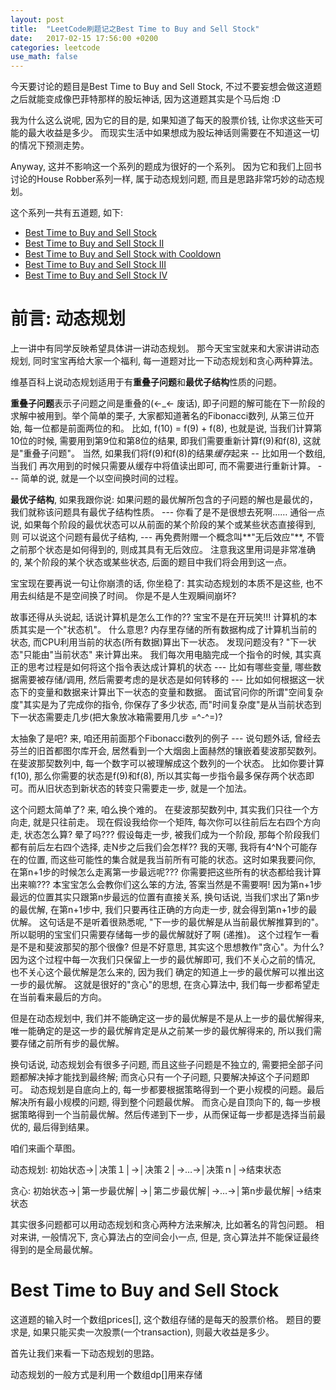 ```yaml
---
layout: post
title:  "LeetCode刷题记之Best Time to Buy and Sell Stock"
date:   2017-02-15 17:56:00 +0200
categories: leetcode
use_math: false
---
```


今天要讨论的题目是Best Time to Buy and Sell Stock, 不过不要妄想会做这道题之后就能变成像巴菲特那样的股坛神话, 因为这道题其实是个马后炮 :D

我为什么这么说呢, 因为它的目的是, 如果知道了每天的股票价钱, 让你求这些天可能的最大收益是多少。 而现实生活中如果想成为股坛神话则需要在不知道这一切的情况下预测走势。

Anyway, 这并不影响这一个系列的题成为很好的一个系列。 因为它和我们上回书讨论的House Robber系列一样, 属于动态规划问题, 而且是思路非常巧妙的动态规划。

这个系列一共有五道题, 如下:

* [Best Time to Buy and Sell Stock]
* [Best Time to Buy and Sell Stock II]
* [Best Time to Buy and Sell Stock with Cooldown]
* [Best Time to Buy and Sell Stock III]
* [Best Time to Buy and Sell Stock IV]

前言: 动态规划
========

上一讲中有同学反映希望具体讲一讲动态规划。 那今天宝宝就来和大家讲讲动态规划, 同时宝宝再给大家一个福利, 每一道题对比一下动态规划和贪心两种算法。 

维基百科上说动态规划适用于有**重叠子问题**和**最优子结构**性质的问题。

**重叠子问题**表示子问题之间是重叠的(<-_<- 废话), 即子问题的解可能在下一阶段的求解中被用到。举个简单的栗子, 大家都知道著名的Fibonacci数列, 从第三位开始, 每一位都是前面两位的和。 比如, 
f(10) = f(9) + f(8), 也就是说, 当我们计算第10位的时候, 需要用到第9位和第8位的结果, 即我们需要重新计算f(9)和f(8), 这就是"重叠子问题"。 当然, 如果我们将f(9)和f(8)的结果*缓存*起来 -- 比如用一个数组, 当我们
再次用到的时候只需要从缓存中将值读出即可, 而不需要进行重新计算。 --- 简单的说, 就是一个以空间换时间的过程。

**最优子结构**, 如果我跟你说: 如果问题的最优解所包含的子问题的解也是最优的，我们就称该问题具有最优子结构性质。 --- 你看了是不是很想去死啊…… 通俗一点说, 如果每个阶段的最优状态可以从前面的某个阶段的某个或某些状态直接得到, 则
可以说这个问题有最优子结构, --- 再免费附赠一个概念叫**"无后效应"**, 不管之前那个状态是如何得到的, 则成其具有无后效应。 注意我这里用词是非常准确的, 某个阶段的某个状态或某些状态, 后面的题目中我们将会用到这一点。

宝宝现在要再说一句让你崩溃的话, 你坐稳了: 其实动态规划的本质不是这些, 也不用去纠结是不是空间换了时间。 你是不是人生观瞬间崩坏? 

故事还得从头说起, 话说计算机是怎么工作的?? 宝宝不是在开玩笑!!! 计算机的本质其实是一个"状态机"。 什么意思? 内存里存储的所有数据构成了计算机当前的状态, 而CPU利用当前的状态(所有数据)算出下一状态。 发现问题没有? "下一状态"只能由"当前状态"
来计算出来。 我们每次用电脑完成一个指令的时候, 其实真正的思考过程是如何将这个指令表达成计算机的状态 --- 比如有哪些变量, 哪些数据需要被存储/调用, 然后需要考虑的是状态是如何转移的 --- 比如如何根据这一状态下的变量和数据来计算出下一状态的变量和数据。
面试官问你的所谓"空间复杂度"其实是为了完成你的指令, 你保存了多少状态, 而"时间复杂度"是从当前状态到下一状态需要走几步(把大象放冰箱需要用几步 =^-^=)?

太抽象了是吧? 来, 咱还用前面那个Fibonacci数列的例子 --- 说句题外话, 曾经去芬兰的旧首都图尔库开会, 居然看到一个大烟囱上面赫然的镶嵌着斐波那契数列。 在斐波那契数列中, 每一个数字可以被理解成这个数列的一个状态。 
比如你要计算f(10), 那么你需要的状态是f(9)和f(8), 所以其实每一步指令最多保存两个状态即可。而从旧状态到新状态的转变只需要走一步, 就是一个加法。

这个问题太简单了? 来, 咱么换个难的。 在斐波那契数列中, 其实我们只往一个方向走, 就是只往前走。 现在假设我给你一个矩阵, 每次你可以往前后左右四个方向走, 状态怎么算? 晕了吗??? 假设每走一步, 被我们成为一个阶段, 那每个阶段我们都有前后左右四个选择,
走N步之后我们会怎样?? 我的天哪, 我将有4^N个可能存在的位置, 而这些可能性的集合就是我当前所有可能的状态。这时如果我要问你, 在第n+1步的时候怎么走离第一步最远呢??? 你需要把这些所有的状态都给我计算出来嘛??? 本宝宝怎么会教你们这么笨的方法, 答案当然是不需要啊!
因为第n+1步最远的位置其实只跟第n步最远的位置有直接关系, 换句话说, 当我们求出了第n步的最优解, 在第n+1步中, 我们只要再往正确的方向走一步, 就会得到第n+1步的最优解。 这句话是不是听着很熟悉呢, "下一步的最优解是从当前最优解推算到的"。
所以聪明的宝宝们只需要存储每一步的最优解就好了啊 (递推)。 这个过程乍一看是不是和斐波那契的那个很像? 但是不好意思, 其实这个思想教作"贪心"。为什么? 因为这个过程中每一次我们只保留上一步的最优解即可, 我们不关心之前的情况, 也不关心这个最优解是怎么来的, 因为我们
确定的知道上一步的最优解可以推出这一步的最优解。 这就是很好的"贪心"的思想, 在贪心算法中, 我们每一步都希望走在当前看来最后的方向。 

但是在动态规划中, 我们并不能确定这一步的最优解是不是从上一步的最优解得来, 唯一能确定的是这一步的最优解肯定是从之前某一步的最优解得来的, 所以我们需要存储之前所有步的最优解。 


换句话说, 动态规划会有很多子问题, 而且这些子问题是不独立的, 需要把全部子问题都解决掉才能找到最终解; 而贪心只有一个子问题, 只要解决掉这个子问题即可。 动态规划是自底向上的, 每一步都要根据策略得到一个更小规模的问题。最后解决所有最小规模的问题, 得到整个问题最优解。
而贪心是自顶向下的, 每一步根据策略得到一个当前最优解。然后传递到下一步，从而保证每一步都是选择当前最优的, 最后得到结果。

咱们来画个草图。

动态规划:
初始状态→│决策１│→│决策２│→…→│决策ｎ│→结束状态

贪心:
初始状态→│第一步最优解│→│第二步最优解│→…→│第n步最优解│→结束状态

其实很多问题都可以用动态规划和贪心两种方法来解决, 比如著名的背包问题。 相对来讲, 一般情况下, 贪心算法占的空间会小一点, 但是, 贪心算法并不能保证最终得到的是全局最优解。


Best Time to Buy and Sell Stock
===============================
这道题的输入时一个数组prices\[\], 这个数组存储的是每天的股票价格。 题目的要求是, 如果只能买卖一次股票(一个transaction), 则最大收益是多少。

首先让我们来看一下动态规划的思路。

动态规划的一般方式是利用一个数组dp\[\]用来存储



[Best Time to Buy and Sell Stock]: https://leetcode.com/problems/best-time-to-buy-and-sell-stock/
[Best Time to Buy and Sell Stock II]: https://leetcode.com/problems/best-time-to-buy-and-sell-stock-ii/
[Best Time to Buy and Sell Stock with Cooldown]: https://leetcode.com/problems/best-time-to-buy-and-sell-stock-with-cooldown/
[Best Time to Buy and Sell Stock III]: https://leetcode.com/problems/best-time-to-buy-and-sell-stock-iii/
[Best Time to Buy and Sell Stock IV]: https://leetcode.com/problems/best-time-to-buy-and-sell-stock-iv/

[代码I]: https://github.com/sophiesongge/LeetCode/blob/master/src/solution/BuySellStock.java
[代码II]: https://github.com/sophiesongge/LeetCode/blob/master/src/solution/BuySellStockII.java
[代码Cooldown]: https://github.com/sophiesongge/LeetCode/blob/master/src/solution/BuySellStockCooldown.java
[代码III]: https://github.com/sophiesongge/LeetCode/blob/master/src/solution/BuySellStockIII.java
[代码IV]: https://github.com/sophiesongge/LeetCode/blob/master/src/solution/BuySellStockIV.java
